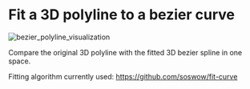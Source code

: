 # Fit a 3D polyline to a bezier curve

![bezier_polyline_visualization](https://user-images.githubusercontent.com/1710598/45087978-f51ce880-b107-11e8-8528-cde61b503d52.png)

Compare the original 3D polyline with the fitted 3D bezier spline in one space.

Fitting algorithm currently used: https://github.com/soswow/fit-curve

